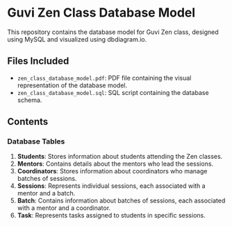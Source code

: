 # Guvi Zen Class Database Model

This repository contains the database model for Guvi Zen class, designed using MySQL and visualized using dbdiagram.io.

## Files Included

- `zen_class_database_model.pdf`: PDF file containing the visual representation of the database model.
- `zen_class_database_model.sql`: SQL script containing the database schema.

## Contents

### Database Tables

1. **Students**: Stores information about students attending the Zen classes.
2. **Mentors**: Contains details about the mentors who lead the sessions.
3. **Coordinators**: Stores information about coordinators who manage batches of sessions.
4. **Sessions**: Represents individual sessions, each associated with a mentor and a batch.
5. **Batch**: Contains information about batches of sessions, each associated with a mentor and a coordinator.
6. **Task**: Represents tasks assigned to students in specific sessions.


